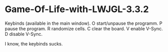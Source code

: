 # Game-Of-Life-with-LWJGL-3.3.2
Keybinds (available in the main window).
  O start/unpause the programm.
  P pause the program.
  R randomize cells.
  C clear the board.
  V enable V-Sync.
  D disable V-Sync.


I know, the keybinds sucks.
